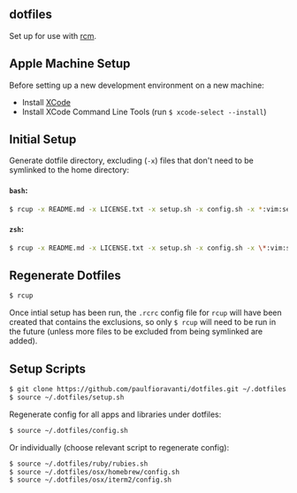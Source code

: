 ## dotfiles

Set up for use with [rcm](https://github.com/thoughtbot/rcm).

## Apple Machine Setup

Before setting up a new development environment on a new machine:

- Install [XCode](https://itunes.apple.com/au/app/xcode/id497799835?mt=12)
- Install XCode Command Line Tools (run `$ xcode-select --install`)

## Initial Setup

Generate dotfile directory, excluding (`-x`) files that don't need to be
symlinked to the home directory:

#### `bash`:

```sh
$ rcup -x README.md -x LICENSE.txt -x setup.sh -x config.sh -x *:vim:setup.sh -x *:tmux:setup.sh -x *:oh-my-zsh:setup.sh -x ruby -x osx
```

#### `zsh`:

```sh
$ rcup -x README.md -x LICENSE.txt -x setup.sh -x config.sh -x \*:vim:setup.sh -x \*:tmux:setup.sh -x \*:oh-my-zsh:setup.sh -x ruby -x osx
```

## Regenerate Dotfiles

```sh
$ rcup
```

Once intial setup has been run, the `.rcrc` config file for `rcup` will have
been created that contains the exclusions, so only `$ rcup` will need to be run
in the future (unless more files to be excluded from being symlinked are added).

## Setup Scripts

```sh
$ git clone https://github.com/paulfioravanti/dotfiles.git ~/.dotfiles
$ source ~/.dotfiles/setup.sh
```

Regenerate config for all apps and libraries under dotfiles:

```sh
$ source ~/.dotfiles/config.sh
```

Or individually (choose relevant script to regenerate config):

```sh
$ source ~/.dotfiles/ruby/rubies.sh
$ source ~/.dotfiles/osx/homebrew/config.sh
$ source ~/.dotfiles/osx/iterm2/config.sh
```
